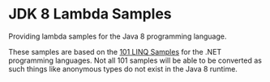 JDK 8 Lambda Samples
====================

Providing lambda samples for the Java 8 programming language.

These samples are based on the [101 LINQ Samples](http://code.msdn.microsoft.com/101-LINQ-Samples-3fb9811b)
for the .NET programming languages. Not all 101 samples will be able to be
converted as such things like anonymous types do not exist in the Java 8
runtime.


